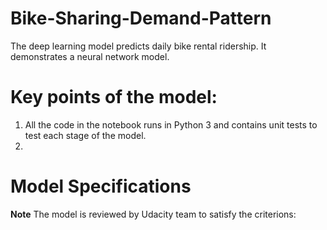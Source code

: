 # Bike-Sharing-Demand-Pattern
The deep learning model predicts daily bike rental ridership. It demonstrates a neural network model. 

# Key points of the model:
1. All the code in the notebook runs in Python 3 and contains unit tests to test each stage of the model.
2. 


# Model Specifications
__Note__ The model is reviewed by Udacity team to satisfy the criterions:
